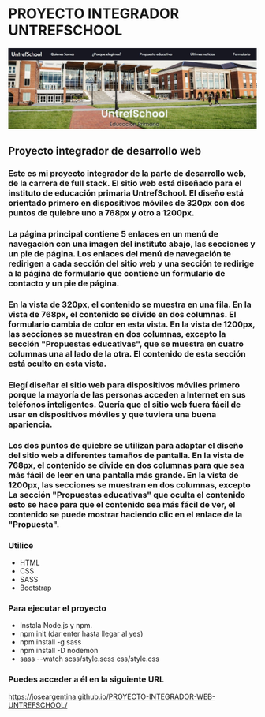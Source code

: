# PROYECTO INTEGRADOR UNTREFSCHOOL

![Captura de pantalla del encabezado de mi sitio](./assets/img/captura-sitio.jpeg)

## Proyecto integrador de desarrollo web

### Este es mi proyecto integrador de la parte de desarrollo web, de la carrera de full stack. El sitio web está diseñado para el instituto de educación primaria UntrefSchool. El diseño está orientado primero en dispositivos móviles de 320px con dos puntos de quiebre uno a 768px y otro a 1200px.

### La página principal contiene 5 enlaces en un menú de navegación con una imagen del instituto abajo, las secciones y un pie de página. Los enlaces del menú de navegación te redirigen a cada sección del sitio web y una sección te redirige a la página de formulario que contiene un formulario de contacto y un pie de página.

### En la vista de 320px, el contenido se muestra en una fila. En la vista de 768px, el contenido se divide en dos columnas. El formulario cambia de color en esta vista. En la vista de 1200px, las secciones se muestran en dos columnas, excepto la sección "Propuestas educativas", que se muestra en cuatro columnas una al lado de la otra. El contenido de esta sección está oculto en esta vista.

### Elegí diseñar el sitio web para dispositivos móviles primero porque la mayoría de las personas acceden a Internet en sus teléfonos inteligentes. Quería que el sitio web fuera fácil de usar en dispositivos móviles y que tuviera una buena apariencia.

### Los dos puntos de quiebre se utilizan para adaptar el diseño del sitio web a diferentes tamaños de pantalla. En la vista de 768px, el contenido se divide en dos columnas para que sea más fácil de leer en una pantalla más grande. En la vista de 1200px, las secciones se muestran en dos columnas, excepto La sección "Propuestas educativas" que oculta el contenido esto se hace para que el contenido sea más fácil de ver, el contenido se puede mostrar haciendo clic en el enlace de la "Propuesta".


### Utilice

* HTML
* CSS
* SASS
* Bootstrap

### Para ejecutar el proyecto

* Instala Node.js y npm.
* npm init (dar enter hasta llegar al yes)
* npm install -g sass
* npm install -D nodemon
* sass --watch scss/style.scss css/style.css

### Puedes acceder a él en la siguiente URL

https://joseargentina.github.io/PROYECTO-INTEGRADOR-WEB-UNTREFSCHOOL/



